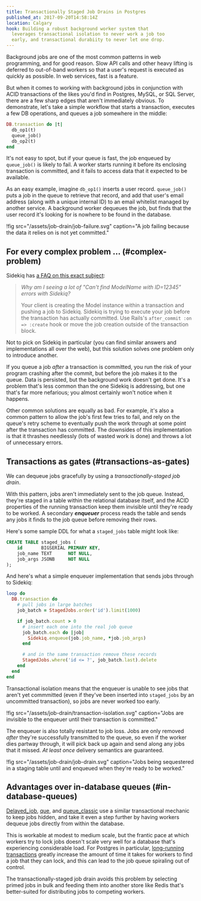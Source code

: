 ```yaml
---
title: Transactionally Staged Job Drains in Postgres
published_at: 2017-09-20T14:58:14Z
location: Calgary
hook: Building a robust background worker system that
  leverages transactional isolation to never work a job too
  early, and transactional durabiity to never let one drop.
---
```


Background jobs are one of the most common patterns in web
programming, and for good reason. Slow API calls and other
heavy lifting is deferred to out-of-band workers so that a
user's request is executed as quickly as possible. In web
services, fast is a feature.

But when it comes to working with background jobs in
conjunction with ACID transactions of the likes you'd find
in Postgres, MySQL, or SQL Server, there are a few sharp
edges that aren't immediately obvious. To demonstrate,
let's take a simple workflow that starts a transaction,
executes a few DB operations, and queues a job somewhere in
the middle:

``` ruby
DB.transaction do |t|
  db_op1(t)
  queue_job()
  db_op2(t)
end
```

It's not easy to spot, but if your queue is fast, the job
enqueued by `queue_job()` is likely to fail. A worker
starts running it before its enclosing transaction is
committed, and it fails to access data that it expected to
be available.

As an easy example, imagine `db_op1()` inserts a user
record. `queue_job()` puts a job in the queue to retrieve
that record, and add that user's email address (along with
a unique internal ID) to an email whitelist managed by
another service. A background worker dequeues the job, but
finds that the user record it's looking for is nowhere to
be found in the database.

!fig src="/assets/job-drain/job-failure.svg" caption="A job failing because the data it relies on is not yet committed."

## For every complex problem ... (#complex-problem)

Sidekiq has [a FAQ on this exact subject][sidekiq]:

> _Why am I seeing a lot of "Can't find ModelName with
> ID=12345" errors with Sidekiq?_
>
> Your client is creating the Model instance within a
> transaction and pushing a job to Sidekiq. Sidekiq is
> trying to execute your job before the transaction has
> actually committed. Use Rails's `after_commit :on =>
> :create` hook or move the job creation outside of the
> transaction block.

Not to pick on Sidekiq in particular (you can find similar
answers and implementations all over the web), but this
solution solves one problem only to introduce another.

If you queue a job _after_ a transaction is committed, you
run the risk of your program crashing after the commit, but
before the job makes it to the queue. Data is persisted, but
the background work doesn't get done. It's a problem that's
less common than the one Sidekiq is addressing, but one
that's far more nefarious; you almost certainly won't
notice when it happens.

Other common solutions are equally as bad. For example,
it's also a common pattern to allow the job's first few
tries to fail, and rely on the queue's retry scheme to
eventually push the work through at some point after the
transaction has committed. The downsides of this
implementation is that it thrashes needlessly (lots of
wasted work is done) and throws a lot of unnecessary
errors.

## Transactions as gates (#transactions-as-gates)

We can dequeue jobs gracefully by using a
_transactionally-staged job drain_.

With this pattern, jobs aren't immediately sent to the job
queue. Instead, they're staged in a table within the
relational database itself, and the ACID properties of the
running transaction keep them invisible until they're ready
to be worked. A secondary ***enqueuer*** process reads the
table and sends any jobs it finds to the job queue before
removing their rows.

Here's some sample DDL for what a `staged_jobs` table might
look like:

``` sql
CREATE TABLE staged_jobs (
    id       BIGSERIAL PRIMARY KEY,
    job_name TEXT      NOT NULL,
    job_args JSONB     NOT NULL
);
```

And here's what a simple enqueuer implementation that sends
jobs through to Sidekiq:

``` ruby
loop do
  DB.transaction do
    # pull jobs in large batches
    job_batch = StagedJobs.order('id').limit(1000)

    if job_batch.count > 0
      # insert each one into the real job queue
      job_batch.each do |job|
        Sidekiq.enqueue(job.job_name, *job.job_args)
      end

      # and in the same transaction remove these records
      StagedJobs.where('id <= ?', job_batch.last).delete
    end
  end
end
```

Transactional isolation means that the enqueuer is unable
to see jobs that aren't yet commmitted (even if they've
been inserted into `staged_jobs` by an uncommitted
transaction), so jobs are never worked too early.

!fig src="/assets/job-drain/transaction-isolation.svg" caption="Jobs are invisible to the enqueuer until their transaction is committed."

The enqueuer is also totally resistant to job loss. Jobs
are only removed _after_ they're successfully transmitted
to the queue, so even if the worker dies partway through,
it will pick back up again and send along any jobs that it
missed. _At least once_ delivery semantics are guaranteed.

!fig src="/assets/job-drain/job-drain.svg" caption="Jobs being sequestered in a staging table until and enqueued when they're ready to be worked."

## Advantages over in-database queues (#in-database-queues)

[Delayed_job][delayedjob], [que][que], and
[queue_classic][queueclassic] use a similar transactional
mechanic to keep jobs hidden, and take it even a step
further by having workers dequeue jobs directly from within
the database.

This is workable at modest to medium scale, but the frantic
pace at which workers try to lock jobs doesn't scale very
well for a database that's experiencing considerable load.
For Postgres in particular, [long-running
transactions](/postgres-queues) greatly increase the amount
of time it takes for workers to find a job that they can
lock, and this can lead to the job queue spiraling out of
control.

The transactionally-staged job drain avoids this problem by
selecting primed jobs in bulk and feeding them into another
store like Redis that's better-suited for distributing jobs
to competing workers.

[delayedjob]: https://github.com/collectiveidea/delayed_job
[que]: https://github.com/chanks/que
[queueclassic]: https://github.com/QueueClassic/queue_classic
[sidekiq]: https://github.com/mperham/sidekiq/wiki/FAQ#why-am-i-seeing-a-lot-of-cant-find-modelname-with-id12345-errors-with-sidekiq
